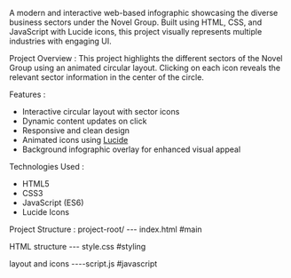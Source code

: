 A modern and interactive web-based infographic showcasing the diverse business sectors under the Novel Group. 
Built using HTML, CSS, and JavaScript with Lucide icons, this project visually represents multiple industries with engaging UI.

Project Overview :
This project highlights the different sectors of the Novel Group using an animated circular layout.
Clicking on each icon reveals the relevant sector information in the center of the circle.

Features :
- Interactive circular layout with sector icons
- Dynamic content updates on click
- Responsive and clean design
 - Animated icons using [Lucide](https://lucide.dev/)
- Background infographic overlay for enhanced visual appeal

Technologies Used :
- HTML5
- CSS3
- JavaScript (ES6)
- Lucide Icons

Project Structure :
project-root/ --- index.html  #main

HTML structure  --- style.css  #styling

layout and icons ----script.js  #javascript


